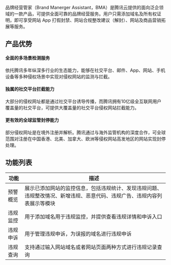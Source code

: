 
品牌经营管家（Brand Manerger Assistant，BMA）是腾讯云提供的面向泛企领域的一款产品，可提供全面可靠的品牌经营服务。用户只需添加域名及所有权证明，即可享受网站 App 打假封禁、网站合规整改建议（解封）、网站及商品营销拓展等服务。

## 产品优势
#### 全面的多场景检测服务

依托腾讯多年纵深多行业的生态能力，能够在社交平台、邮件、App、网站、手机设备等多种侵权场景中实现对侵权网站的监测与拦截。

#### 独属的社交平台拦截能力

大部分的侵权网址都是通过社交平台诱导传播，而腾讯拥有10亿级全互联网用户覆盖量的社交平台，可提供大覆盖量的社交平台侵权网站拦截能力。

#### 更有效的全球监管封停能力

部分侵权网址是在境外注册并解析。腾讯通过与海外监管机构的深度合作，可全球范围对注册在中国香港、北美、加拿大、欧洲等侵权网站高发地区的网站实现封停处理。


## 功能列表


|功能 | 描述 | 
|---------|---------|
| 预警概览 | 展示已添加网站的监控信息，包括违规统计、发现违规问题、违规整改情况、新增违规、恶意代码、违规广告、违规内容列表展示等模块|
| 违规监控| 用于添加域名用于违规监控，并提供查看违规详情和申诉入口|
| 违规申诉 | 用于管理违规申诉，为误报的域名进行违规申诉|
| 违规查询 | 支持通过输入网站域名或者网站页面两种方式进行违规记录查询|


